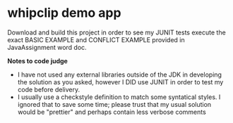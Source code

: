 # whipclip demo app

Download and build this project in order to see my JUNIT tests execute the exact BASIC EXAMPLE and CONFLICT EXAMPLE provided in JavaAssignment word doc.

**Notes to code judge**

- I have not used any external libraries outside of the JDK in developing the solution as you asked, however I DID use JUNIT in order to test my code before delivery.
- I usually use a checkstyle definition to match some syntatical styles. I ignored that to save some time; please trust that my usual solution would be "prettier" and perhaps contain less verbose comments